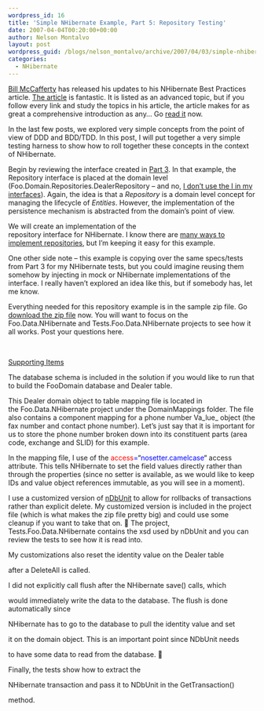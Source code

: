 ```yaml
---
wordpress_id: 16
title: 'Simple NHibernate Example, Part 5: Repository Testing'
date: 2007-04-04T00:20:00+00:00
author: Nelson Montalvo
layout: post
wordpress_guid: /blogs/nelson_montalvo/archive/2007/04/03/simple-nhibernate-example-part-5-repository-testing.aspx
categories:
  - NHibernate
---
```

<a href="http://devlicio.us/blogs/billy%5Fmccafferty/" target="_blank">Bill McCafferty</a> has released his updates to his NHibernate Best Practices article. <a href="http://www.codeproject.com/aspnet/NHibernateBestPractices.asp" target="_blank">The article</a> is fantastic. It is listed as an advanced topic, but if you follow every link and study the topics in his article, the article makes for as great&nbsp;a comprehensive introduction as any&#8230; Go <a href="http://www.codeproject.com/aspnet/NHibernateBestPractices.asp" target="_blank">read it</a> now. 

In the last few posts, we explored very simple concepts from the point of view of DDD and&nbsp;BDD/TDD. In this post, I will put together a very simple testing harness to show how to roll together these concepts&nbsp;in the context of&nbsp;NHibernate.

Begin by reviewing the interface created in <a href="http://www.lostechies.com/blogs/nelson_montalvo/archive/2007/03/30/simple-nhibernate-example-part-3-initial-repository-implementation.aspx" title="Simple NHibernate Example, Part 3" target="_blank">Part 3</a>. In that example, the Repository interface is placed at the domain level (Foo.Domain.Repositories.DealerRepository &#8211; and no, <a href="http://codebetter.com/blogs/jeremy.miller/archive/2006/04/26/143489.aspx" target="_blank">I don&#8217;t use the I in my interfaces</a>). Again, the idea is that a _Repository_ is a domain level concept for managing the lifecycle of _Entities_. However, the implementation of&nbsp;the persistence mechanism&nbsp;is abstracted from the domain&#8217;s point of view. 

We will create an implementation of the repository&nbsp;interface&nbsp;for&nbsp;NHibernate.&nbsp;I know there are <a href="http://www.ayende.com/Blog/archive/2007/03/20/Repositories-101.aspx" target="_blank">many ways to implement repositories</a>, but I&#8217;m keeping it easy for this example.

One other side note &#8211; this example is copying&nbsp;over the same&nbsp;specs/tests from Part 3 for my NHibernate tests, but you could imagine reusing them somehow by injecting in mock or NHibernate implementations of the interface. I really haven&#8217;t explored an idea like this, but if somebody has, let me know.

Everything needed for this repository example is in the sample zip file. Go <a href="http://groups.google.com/group/lostechies/web/Foo.Domain.zip" target="_blank">download the zip file</a>&nbsp;now. You will want to focus on the Foo.Data.NHibernate and Tests.Foo.Data.NHibernate projects to see how it all works. Post your questions here.

&nbsp;

<u>Supporting Items</u>

The&nbsp;database schema is included in the solution if you would like to run that to build the FooDomain database and Dealer table.

This Dealer domain object to table mapping file is located in the&nbsp;Foo.Data.NHibernate project under the DomainMappings folder.&nbsp;The file also&nbsp;contains a component mapping for a phone number&nbsp;Va_lue_ object (the fax number and contact phone number). Let&#8217;s just say that it is important for us to store the phone number broken down into its constituent parts (area code, exchange and SLID) for this example. 

In the mapping file,&nbsp;I&nbsp;use of the&nbsp;<span style="color: red">access</span><span style="color: blue">=</span><span style="color: black">&#8220;</span><span style="color: blue">nosetter.camelcase</span><span style="color: black">&#8220;</span> access attribute. This tells NHibernate to set the field values directly rather than through the properties (since no setter is available, as we would like to keep IDs and value object references immutable,&nbsp;as you will see in a moment).

I use a customized version of <a href="http://www.ndbunit.org/" target="_blank">nDbUnit</a> to allow for rollbacks of transactions rather than explicit delete. My customized version is included in the project file (which is what makes&nbsp;the&nbsp;zip file&nbsp;pretty big) and could use some cleanup if you want to take that on. 🙂 The project, Tests.Foo.Data.NHibernate contains the xsd used by nDbUnit and you can review the tests to see how it is read into. 

My customizations also reset the identity value on the Dealer table
  
after a DeleteAll is called. 

I did not explicitly call flush after the NHibernate save() calls, which
  
would immediately write the data to the database. The flush is done automatically since
  
NHibernate has to go to the database to pull the identity value and set
  
it on the domain object. This is an important point since NDbUnit needs
  
to have some data to read from the database. 🙂 

Finally, the tests show how to extract the
  
NHibernate transaction and pass it to NDbUnit in the GetTransaction()
  
method.  
&nbsp;